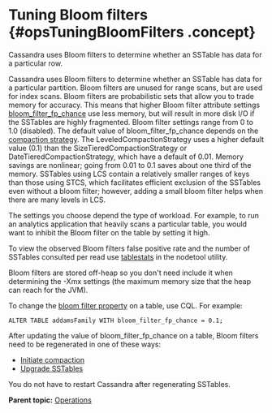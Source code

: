# Tuning Bloom filters {#opsTuningBloomFilters .concept}

Cassandra uses Bloom filters to determine whether an SSTable has data for a particular row.

Cassandra uses Bloom filters to determine whether an SSTable has data for a particular partition. Bloom filters are unused for range scans, but are used for index scans. Bloom filters are probabilistic sets that allow you to trade memory for accuracy. This means that higher Bloom filter attribute settings [bloom\_filter\_fp\_chance](/en/cql-oss/3.3/cql/cql_reference/cqlCreateTable.html#tabProp__moreBloomFilter) use less memory, but will result in more disk I/O if the SSTables are highly fragmented. Bloom filter settings range from 0 to 1.0 \(disabled\). The default value of bloom\_filter\_fp\_chance depends on the [compaction strategy](/en/cql-oss/3.3/cql/cql_reference/cqlCreateTable.html#tabProp__moreCompaction). The LeveledCompactionStrategy uses a higher default value \(0.1\) than the SizeTieredCompactionStrategy or DateTieredCompactionStrategy, which have a default of 0.01. Memory savings are nonlinear; going from 0.01 to 0.1 saves about one third of the memory. SSTables using LCS contain a relatively smaller ranges of keys than those using STCS, which facilitates efficient exclusion of the SSTables even without a bloom filter; however, adding a small bloom filter helps when there are many levels in LCS.

The settings you choose depend the type of workload. For example, to run an analytics application that heavily scans a particular table, you would want to inhibit the Bloom filter on the table by setting it high.

To view the observed Bloom filters false positive rate and the number of SSTables consulted per read use [tablestats](../tools/toolsTablestats.md) in the nodetool utility.

Bloom filters are stored off-heap so you don't need include it when determining the -Xmx settings \(the maximum memory size that the heap can reach for the JVM\).

To change the [bloom filter property](/en/cql-oss/3.3/cql/cql_reference/cqlCreateTable.html#tabProp__moreBloomFilter) on a table, use CQL. For example:

```
ALTER TABLE addamsFamily WITH bloom_filter_fp_chance = 0.1;
```

After updating the value of bloom\_filter\_fp\_chance on a table, Bloom filters need to be regenerated in one of these ways:

-   [Initiate compaction](opsConfigureCompaction.md)
-   [Upgrade SSTables](../tools/toolsUpgradeSstables.md)

You do not have to restart Cassandra after regenerating SSTables.

**Parent topic:** [Operations](../../cassandra/operations/operationsTOC.md)

